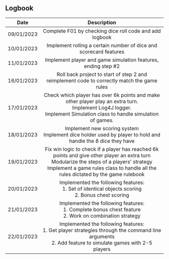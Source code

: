 ## Logbook

| Date | Description |
| :-:  |:-:  |
| 09/01/2023   | Complete F01 by checking dice roll code and add logbook |
| 10/01/2023   | Implement rolling a certain number of dice and scorecard features |
| 11/01/2023   | Implement player and game simulation features, ending step #2 |
| 16/01/2023   | Roll back project to start of step 2 and reimplement code to correctly match the game rules |
| 17/01/2023   | Check which player has over 6k points and make other player play an extra turn. <br />Implement Log4J logger. <br />Implement Simulation class to handle simulation of games. |
| 18/01/2023   | Implement new scoring system <br/>Implement dice holder used by player to hold and handle the 8 dice they have |
| 19/01/2023   | Fix win logic to check if a player has reached 6k points and give other player an extra turn<br/>Modularize the steps of a players' strategy<br/>Implement a game rules class to handle all the rules dictated by the game rulebook |
| 20/01/2023   | Implemented the following features:<br/>1. Set of identical objects scoring<br/>2. Bonus chest scoring  |
| 21/01/2023   | Implemented the following features:<br/>1. Complete bonus chest feature<br/>2. Work on combination strategy |
| 22/01/2023   | Implemented the following features:<br/>1. Get player strategies through the command line arguments<br/>2. Add feature to simulate games with 2-5 players |